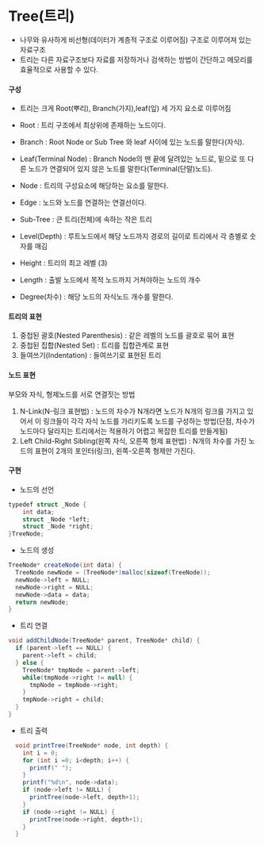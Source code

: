 Tree(트리)
==========

-	나무와 유사하게 비선형(데이터가 계층적 구조로 이루어짐) 구조로 이루어져 있는 자료구조
-	트리는 다른 자료구조보다 자료를 저장하거나 검색하는 방법이 간단하고 메모리를 효율적으로 사용할 수 있다.

#### 구성

-	트리는 크게 Root(뿌리), Branch(가지),leaf(잎) 세 가지 요소로 이루어짐
-	Root : 트리 구조에서 최상위에 존재하는 노드이다.
-	Branch : Root Node or Sub Tree 와 leaf 사이에 있는 노드를 말한다(자식). 
-	Leaf(Terminal Node) : Branch Node의 맨 끝에 달려있는 노드로, 밑으로 또 다른 노드가 연결되어 있지 않은 노드를 말한다(Terminal(단말)노드).

-	Node : 트리의 구성요소에 해당하는 요소를 말한다.

-	Edge : 노드와 노드를 연결하는 연결선이다.

-	Sub-Tree : 큰 트리(전체)에 속하는 작은 트리

-	Level(Depth) : 루트노드에서 해당 노드까지 경로의 길이로 트리에서 각 층별로 숫자를 매김

-	Height : 트리의 최고 레벨 (3)

-	Length : 출발 노드에서 목적 노드까지 거쳐야하는 노드의 개수

-	Degree(차수) : 해당 노드의 자식노드 개수를 말한다.

#### 트리의 표현

1.	중첩된 괄호(Nested Parenthesis) : 같은 레벨의 노드를 괄호로 묶어 표현
2.	중첩된 집합(Nested Set) : 트리를 집합관계로 표현
3.	들여쓰기(Indentation) : 들여쓰기로 표현된 트리

#### 노드 표현

부모와 자식, 형제노드를 서로 연결짓는 방법

1.	N-Link(N-링크 표현법) : 노드의 차수가 N개라면 노드가 N개의 링크를 가지고 있어서 이 링크들이 각각 자식 노드를 가리키도록 노드를 구성하는 방법(단점, 차수가 노드마다 달라지는 트리에서는 적용하기 어렵고 복잡한 트리를 만들게됨)
2.	Left Child-Right Sibling(왼쪽 자식, 오른쪽 형제 표현법) : N개의 차수를 가진 노드의 표현이 2개의 포인터(링크), 왼쪽-오른쪽 형제만 가진다.

#### 구현

-	노드의 선언

```cs
typedef struct _Node {
    int data;
    struct _Node *left;
    struct _Node *right;
}TreeNode;
```

-	노드의 생성

```cs
TreeNode* createNode(int data) {
  TreeNode newNode = (TreeNode*)malloc(sizeof(TreeNode));
  newNode->left = NULL;
  newNode->right = NULL;
  newNode->data = data;
  return newNode;
}
```

-	트리 연결

```cs
void addChildNode(TreeNode* parent, TreeNode* child) {
  if (parent->left == NULL) {
    parent->left = child;
  } else {
    TreeNode* tmpNode = parent->left;
    while(tmpNode->right != null) {
      tmpNode = tmpNode->right;
    }
    tmpNode->right = child;
  }
}
```

-	트리 출력

```cs
  void printTree(TreeNode* node, int depth) {
    int i = 0;
    for (int i =0; i<depth; i++) {
      printf(" ");
    }
    printf("%d\n", node->data);
    if (node->left != NULL) {
      printTree(node->left, depth+1);
    }
    if (node->right != NULL) {
      printTree(node->right, depth+1);
    }
  }
```
